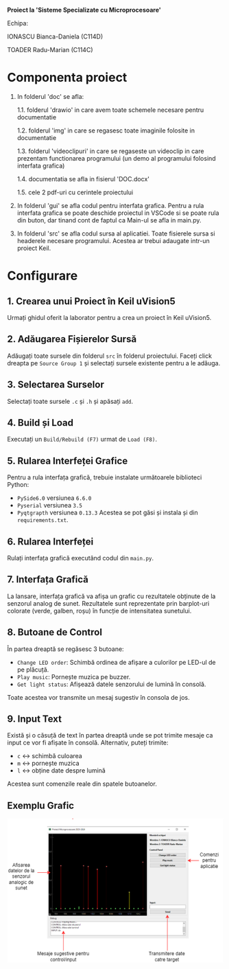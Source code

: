 <b>Proiect la 'Sisteme Specializate cu Microprocesoare'</b>

Echipa:

IONASCU Bianca-Daniela (C114D)

TOADER Radu-Marian (C114C)

# Componenta proiect

1. In folderul 'doc' se afla:
   
    1.1. folderul 'drawio' in care avem toate schemele necesare pentru documentatie
   
    1.2. folderul 'img' in care se regasesc toate imaginile folosite in documentatie
   
    1.3. folderul 'videoclipuri' in care se regaseste un videoclip in care prezentam functionarea programului (un demo al programului folosind interfata grafica)
   
    1.4. documentatia se afla in fisierul 'DOC.docx'
   
    1.5. cele 2 pdf-uri cu cerintele proiectului

3. In folderul 'gui' se afla codul pentru interfata grafica. Pentru a rula interfata grafica se poate deschide proiectul in VSCode si se poate rula din buton, dar tinand cont de faptul ca Main-ul 
se afla in main.py.

4. In folderul 'src' se afla codul sursa al aplicatiei. Toate fisierele sursa si headerele necesare programului. Acestea ar trebui adaugate intr-un proiect Keil.

# Configurare

## 1. Crearea unui Proiect în Keil uVision5

Urmați ghidul oferit la laborator pentru a crea un proiect în Keil uVision5.

## 2. Adăugarea Fișierelor Sursă

Adăugați toate sursele din folderul `src` în folderul proiectului. Faceți click dreapta pe `Source Group 1` și selectați sursele existente pentru a le adăuga.

## 3. Selectarea Surselor

Selectați toate sursele `.c` și `.h` și apăsați `add`.

## 4. Build și Load

Executați un `Build/Rebuild (F7)` urmat de `Load (F8)`.

## 5. Rularea Interfeței Grafice

Pentru a rula interfața grafică, trebuie instalate următoarele biblioteci Python:

- `PySide6.0` versiunea `6.6.0`
- `Pyserial` versiunea `3.5`
- `Pyqtgrapth` versiunea `0.13.3`
  Acestea se pot găsi și instala și din `requirements.txt`.

## 6. Rularea Interfeței

Rulați interfața grafică executând codul din `main.py`.

## 7. Interfața Grafică

La lansare, interfața grafică va afișa un grafic cu rezultatele obținute de la senzorul analog de sunet. Rezultatele sunt reprezentate prin barplot-uri colorate (verde, galben, roșu) în funcție de intensitatea sunetului.

## 8. Butoane de Control

În partea dreaptă se regăsesc 3 butoane:

- `Change LED order`: Schimbă ordinea de afișare a culorilor pe LED-ul de pe plăcuță.
- `Play music`: Pornește muzica pe buzzer.
- `Get light status`: Afișează datele senzorului de lumină în consolă.

Toate acestea vor transmite un mesaj sugestiv în consola de jos.

## 9. Input Text

Există și o căsuță de text în partea dreaptă unde se pot trimite mesaje ca input ce vor fi afișate în consolă. Alternativ, puteți trimite:

- `c` ↔ schimbă culoarea
- `m` ↔ pornește muzica
- `l` ↔ obține date despre lumină

Acestea sunt comenzile reale din spatele butoanelor.

## Exemplu Grafic

![Exemplu Grafic](https://github.com/radu011/SSM/blob/main/doc/img/interfataGrafica.png)
